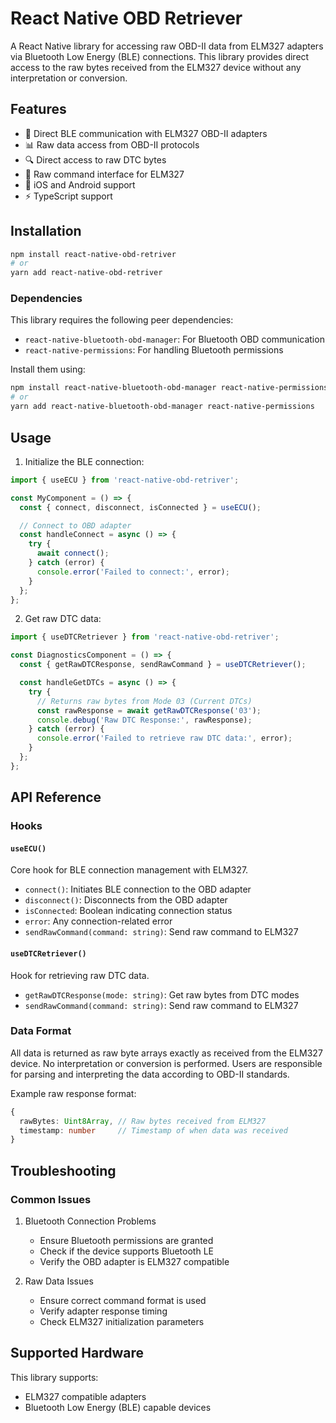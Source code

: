 # React Native OBD Retriever

A React Native library for accessing raw OBD-II data from ELM327 adapters via Bluetooth Low Energy (BLE) connections. This library provides direct access to the raw bytes received from the ELM327 device without any interpretation or conversion.

## Features

- 🚗 Direct BLE communication with ELM327 OBD-II adapters
- 📊 Raw data access from OBD-II protocols
- 🔍 Direct access to raw DTC bytes
- 🔄 Raw command interface for ELM327
- 📱 iOS and Android support
- ⚡ TypeScript support

## Installation

```bash
npm install react-native-obd-retriver
# or
yarn add react-native-obd-retriver
```

### Dependencies

This library requires the following peer dependencies:

- `react-native-bluetooth-obd-manager`: For Bluetooth OBD communication
- `react-native-permissions`: For handling Bluetooth permissions

Install them using:

```bash
npm install react-native-bluetooth-obd-manager react-native-permissions
# or
yarn add react-native-bluetooth-obd-manager react-native-permissions
```

## Usage

1. Initialize the BLE connection:

```typescript
import { useECU } from 'react-native-obd-retriver';

const MyComponent = () => {
  const { connect, disconnect, isConnected } = useECU();

  // Connect to OBD adapter
  const handleConnect = async () => {
    try {
      await connect();
    } catch (error) {
      console.error('Failed to connect:', error);
    }
  };
};
```

2. Get raw DTC data:

```typescript
import { useDTCRetriever } from 'react-native-obd-retriver';

const DiagnosticsComponent = () => {
  const { getRawDTCResponse, sendRawCommand } = useDTCRetriever();

  const handleGetDTCs = async () => {
    try {
      // Returns raw bytes from Mode 03 (Current DTCs)
      const rawResponse = await getRawDTCResponse('03');
      console.debug('Raw DTC Response:', rawResponse);
    } catch (error) {
      console.error('Failed to retrieve raw DTC data:', error);
    }
  };
};
```

## API Reference

### Hooks

#### `useECU()`

Core hook for BLE connection management with ELM327.

- `connect()`: Initiates BLE connection to the OBD adapter
- `disconnect()`: Disconnects from the OBD adapter
- `isConnected`: Boolean indicating connection status
- `error`: Any connection-related error
- `sendRawCommand(command: string)`: Send raw command to ELM327

#### `useDTCRetriever()`

Hook for retrieving raw DTC data.

- `getRawDTCResponse(mode: string)`: Get raw bytes from DTC modes
- `sendRawCommand(command: string)`: Send raw command to ELM327

### Data Format

All data is returned as raw byte arrays exactly as received from the ELM327 device. No interpretation or conversion is performed. Users are responsible for parsing and interpreting the data according to OBD-II standards.

Example raw response format:

```typescript
{
  rawBytes: Uint8Array, // Raw bytes received from ELM327
  timestamp: number     // Timestamp of when data was received
}
```

## Troubleshooting

### Common Issues

1. Bluetooth Connection Problems

   - Ensure Bluetooth permissions are granted
   - Check if the device supports Bluetooth LE
   - Verify the OBD adapter is ELM327 compatible

2. Raw Data Issues
   - Ensure correct command format is used
   - Verify adapter response timing
   - Check ELM327 initialization parameters

## Supported Hardware

This library supports:

- ELM327 compatible adapters
- Bluetooth Low Energy (BLE) capable devices

